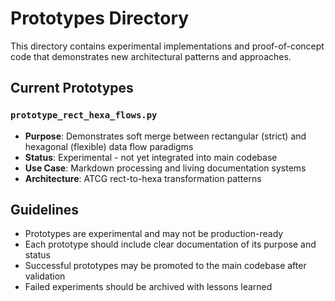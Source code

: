 # Prototypes Directory

This directory contains experimental implementations and proof-of-concept code that demonstrates new architectural patterns and approaches.

## Current Prototypes

### `prototype_rect_hexa_flows.py`
- **Purpose**: Demonstrates soft merge between rectangular (strict) and hexagonal (flexible) data flow paradigms
- **Status**: Experimental - not yet integrated into main codebase
- **Use Case**: Markdown processing and living documentation systems
- **Architecture**: ATCG rect-to-hexa transformation patterns

## Guidelines

- Prototypes are experimental and may not be production-ready
- Each prototype should include clear documentation of its purpose and status
- Successful prototypes may be promoted to the main codebase after validation
- Failed experiments should be archived with lessons learned